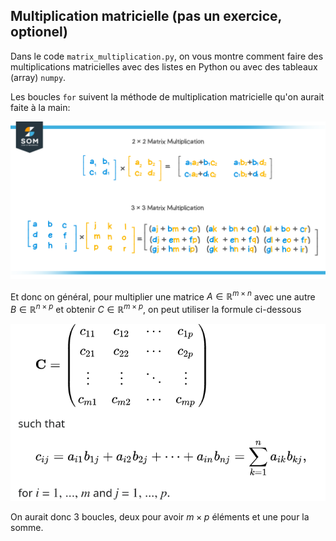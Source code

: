 ## Multiplication matricielle (pas un exercice, optionel)

Dans le code `matrix_multiplication.py`, on vous montre comment faire des multiplications matricielles
avec des listes en Python ou avec des tableaux (array) `numpy`.

Les boucles `for` suivent la méthode de multiplication matricielle qu'on aurait faite à la main:

![alt text](image.png)

Et donc on général, pour multiplier une matrice $A \in \mathbb{R}^{m \times n}$ avec une autre $B \in \mathbb{R}^{n \times p}$ et obtenir $C \in \mathbb{R}^{m \times p}$, on peut utiliser la formule ci-dessous

![alt text](image-1.png)

On aurait donc $3$ boucles, deux pour avoir $m \times p$ éléments et une pour la somme. 